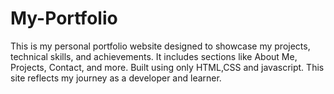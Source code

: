 # My-Portfolio
This is my personal portfolio website designed to showcase my projects, technical skills, and achievements. It includes sections like About Me, Projects, Contact, and more. Built using only  HTML,CSS and javascript. This site reflects my journey as a developer and learner.
